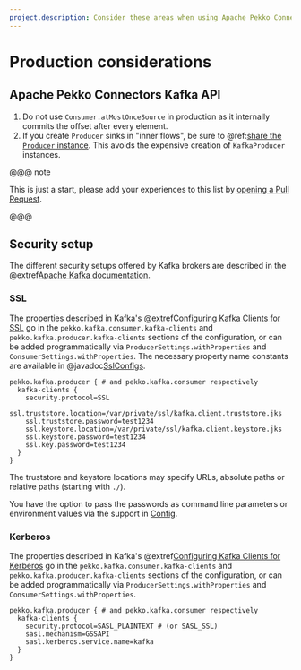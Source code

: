```yaml
---
project.description: Consider these areas when using Apache Pekko Connectors Kafka in production.
---
```

# Production considerations


## Apache Pekko Connectors Kafka API

1. Do not use `Consumer.atMostOnceSource` in production as it internally commits the offset after every element.
1. If you create `Producer` sinks in "inner flows", be sure to @ref:[share the `Producer` instance](producer.md#sharing-the-kafkaproducer-instance). This avoids the expensive creation of `KafkaProducer` instances.

@@@ note

This is just a start, please add your experiences to this list by [opening a Pull Request](https://github.com/apache/incubator-pekko-connectors-kafka/pulls).

@@@


## Security setup

The different security setups offered by Kafka brokers are described in the @extref[Apache Kafka documentation](kafka:/documentation.html#security).


### SSL

The properties described in Kafka's @extref[Configuring Kafka Clients for SSL](kafka:/documentation.html#security_configclients) go in the
`pekko.kafka.consumer.kafka-clients` and `pekko.kafka.producer.kafka-clients` sections of the configuration, or can be added programmatically via
`ProducerSettings.withProperties` and `ConsumerSettings.withProperties`. The necessary property name constants are available in @javadoc[SslConfigs](org.apache.kafka.common.config.SslConfigs).

```hocon
pekko.kafka.producer { # and pekko.kafka.consumer respectively
  kafka-clients {
    security.protocol=SSL
    ssl.truststore.location=/var/private/ssl/kafka.client.truststore.jks
    ssl.truststore.password=test1234
    ssl.keystore.location=/var/private/ssl/kafka.client.keystore.jks
    ssl.keystore.password=test1234
    ssl.key.password=test1234
  }
}
```

The truststore and keystore locations may specify URLs, absolute paths or relative paths (starting with `./`).

You have the option to pass the passwords as command line parameters or environment values via the support in [Config](https://github.com/lightbend/config#optional-system-or-env-variable-overrides).


### Kerberos

The properties described in Kafka's @extref[Configuring Kafka Clients for Kerberos](kafka:/documentation.html#security_sasl_kerberos_clientconfig) go in the
`pekko.kafka.consumer.kafka-clients` and `pekko.kafka.producer.kafka-clients` sections of the configuration, or can be added programmatically via
`ProducerSettings.withProperties` and `ConsumerSettings.withProperties`.

```hocon
pekko.kafka.producer { # and pekko.kafka.consumer respectively
  kafka-clients {
    security.protocol=SASL_PLAINTEXT # (or SASL_SSL)
    sasl.mechanism=GSSAPI
    sasl.kerberos.service.name=kafka
  }
}
```

